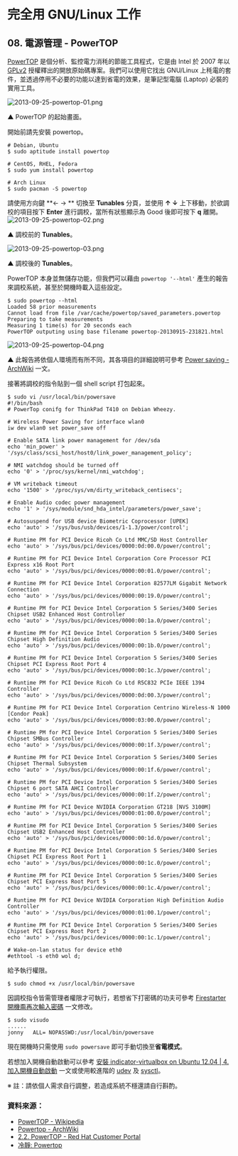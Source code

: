 # 完全用 GNU/Linux 工作

## 08. 電源管理 - PowerTOP

[PowerTOP](https://01.org/powertop/) 是個分析、監控電力消秏的節能工具程式，它是由 Intel 於 2007 年以 [GPLv2](http://www.gnu.org/licenses/gpl-2.0.html) 授權釋出的開放原始碼專案。我們可以使用它找出 GNU/Linux 上秏電的套件，並透過停用不必要的功能以達到省電的效果，是筆記型電腦 (Laptop) 必裝的實用工具。

![2013-09-25-powertop-01.png](imgs/2013-09-25-powertop-01.png "2013-09-25-powertop-01.png")

▲ PowerTOP 的起始畫面。

開始前請先安裝 powertop。
	
	# Debian, Ubuntu
	$ sudo aptitude install powertop

	# CentOS, RHEL, Fedora
	$ sudo yum install powertop

	# Arch Linux
	$ sudo pacman -S powertop

請使用方向鍵 **← → ** 切換至 **Tunables** 分頁，並使用 **↑ ↓** 上下移動，於欲調校的項目按下 **Enter** 進行調校，當所有狀態顯示為 Good 後即可按下 **q** 離開。
![2013-09-25-powertop-02.png](imgs/2013-09-25-powertop-02.png "2013-09-25-powertop-02.png")

▲ 調校前的 **Tunables**。

![2013-09-25-powertop-03.png](imgs/2013-09-25-powertop-03.png "2013-09-25-powertop-03.png")

▲ 調校後的 **Tunables**。

PowerTOP 本身並無儲存功能，但我們可以藉由 ``powertop '--html'`` 產生的報告來調校系統，甚至於開機時載入這些設定。

	$ sudo powertop --html
	Loaded 58 prior measurements
	Cannot load from file /var/cache/powertop/saved_parameters.powertop
	Preparing to take measurements
	Measuring 1 time(s) for 20 seconds each
	PowerTOP outputing using base filename powertop-20130915-231821.html

![2013-09-25-powertop-04.png](imgs/2013-09-25-powertop-04.png "2013-09-25-powertop-04.png")

▲ 此報告將依個人環境而有所不同，其各項目的詳細說明可參考 [Power saving - ArchWiki](https://wiki.archlinux.org/index.php/Power_saving) 一文。

接著將調校的指令貼到一個 shell script 打包起來。

	$ sudo vi /usr/local/bin/powersave
	#!/bin/bash
	# PowerTop conifg for ThinkPad T410 on Debian Wheezy.
	
	# Wireless Power Saving for interface wlan0
	iw dev wlan0 set power_save off
	
	# Enable SATA link power management for /dev/sda
	echo 'min_power' > '/sys/class/scsi_host/host0/link_power_management_policy';
	
	# NMI watchdog should be turned off
	echo '0' > '/proc/sys/kernel/nmi_watchdog';
	
	# VM writeback timeout
	echo '1500' > '/proc/sys/vm/dirty_writeback_centisecs';
	
	# Enable Audio codec power management	
	echo '1' > '/sys/module/snd_hda_intel/parameters/power_save';
	
	# Autosuspend for USB device Biometric Coprocessor [UPEK]	
	echo 'auto' > '/sys/bus/usb/devices/1-1.3/power/control';
	
	# Runtime PM for PCI Device Ricoh Co Ltd MMC/SD Host Controller
	echo 'auto' > '/sys/bus/pci/devices/0000:0d:00.0/power/control';
	
	# Runtime PM for PCI Device Intel Corporation Core Processor PCI Express x16 Root Port	
	echo 'auto' > '/sys/bus/pci/devices/0000:00:01.0/power/control';
	
	# Runtime PM for PCI Device Intel Corporation 82577LM Gigabit Network Connection	
	echo 'auto' > '/sys/bus/pci/devices/0000:00:19.0/power/control';
	
	# Runtime PM for PCI Device Intel Corporation 5 Series/3400 Series Chipset USB2 Enhanced Host Controller	
	echo 'auto' > '/sys/bus/pci/devices/0000:00:1a.0/power/control';
	
	# Runtime PM for PCI Device Intel Corporation 5 Series/3400 Series Chipset High Definition Audio	
	echo 'auto' > '/sys/bus/pci/devices/0000:00:1b.0/power/control';
	
	# Runtime PM for PCI Device Intel Corporation 5 Series/3400 Series Chipset PCI Express Root Port 4	
	echo 'auto' > '/sys/bus/pci/devices/0000:00:1c.3/power/control';
	
	# Runtime PM for PCI Device Ricoh Co Ltd R5C832 PCIe IEEE 1394 Controller	
	echo 'auto' > '/sys/bus/pci/devices/0000:0d:00.3/power/control';
	
	# Runtime PM for PCI Device Intel Corporation Centrino Wireless-N 1000 [Condor Peak]	
	echo 'auto' > '/sys/bus/pci/devices/0000:03:00.0/power/control';
	
	# Runtime PM for PCI Device Intel Corporation 5 Series/3400 Series Chipset SMBus Controller	
	echo 'auto' > '/sys/bus/pci/devices/0000:00:1f.3/power/control';
	
	# Runtime PM for PCI Device Intel Corporation 5 Series/3400 Series Chipset Thermal Subsystem	
	echo 'auto' > '/sys/bus/pci/devices/0000:00:1f.6/power/control';
	
	# Runtime PM for PCI Device Intel Corporation 5 Series/3400 Series Chipset 6 port SATA AHCI Controller	
	echo 'auto' > '/sys/bus/pci/devices/0000:00:1f.2/power/control';
	
	# Runtime PM for PCI Device NVIDIA Corporation GT218 [NVS 3100M]	
	echo 'auto' > '/sys/bus/pci/devices/0000:01:00.0/power/control';
	
	# Runtime PM for PCI Device Intel Corporation 5 Series/3400 Series Chipset USB2 Enhanced Host Controller	
	echo 'auto' > '/sys/bus/pci/devices/0000:00:1d.0/power/control';
	
	# Runtime PM for PCI Device Intel Corporation 5 Series/3400 Series Chipset PCI Express Root Port 1
	echo 'auto' > '/sys/bus/pci/devices/0000:00:1c.0/power/control';
	
	# Runtime PM for PCI Device Intel Corporation 5 Series/3400 Series Chipset PCI Express Root Port 5	
	echo 'auto' > '/sys/bus/pci/devices/0000:00:1c.4/power/control';
	
	# Runtime PM for PCI Device NVIDIA Corporation High Definition Audio Controller	
	echo 'auto' > '/sys/bus/pci/devices/0000:01:00.1/power/control';
	
	# Runtime PM for PCI Device Intel Corporation 5 Series/3400 Series Chipset PCI Express Root Port 2	
	echo 'auto' > '/sys/bus/pci/devices/0000:00:1c.1/power/control';
	
	# Wake-on-lan status for device eth0
	#ethtool -s eth0 wol d;

給予執行權限。

	$ sudo chmod +x /usr/local/bin/powersave

因調校指令皆需管理者權限才可執行，若想省下打密碼的功夫可參考 [Firestarter 開機甭再次輸入密碼](http://note.drx.tw/2008/02/firestarter-no-password.html) 一文修改。

	$ sudo visudo
	......
	jonny   ALL= NOPASSWD:/usr/local/bin/powersave

現在開機時只需使用 ``sudo powersave`` 即可手動切換至**省電模式**。

若想加入開機自動啟動可以參考 [安裝 indicator-virtualbox on Ubuntu 12.04 | 4. 加入開機自動啟動](http://note.drx.tw/2012/09/install-indicator-virtualbox-on-ubuntu-12.04.html#autostart) 一文或使用較進階的 [udev](https://wiki.archlinux.org/index.php/Udev_rules) 及 [sysctl](https://wiki.archlinux.org/index.php/Sysctl)。

※ 註：請依個人需求自行調整，若造成系統不穩還請自行斟酌。

### 資料來源：

- [PowerTOP - Wikipedia](http://en.wikipedia.org/wiki/PowerTOP)
- [Powertop - ArchWiki](https://wiki.archlinux.org/index.php/Powertop)
- [2.2. PowerTOP - Red Hat Customer Portal](https://access.redhat.com/site/documentation/zh-TW/Red_Hat_Enterprise_Linux/6/html/Power_Management_Guide/PowerTOP.html)
- [冷靜: Powertop](http://bluequiet.blogspot.tw/2010/01/blog-post.html)

